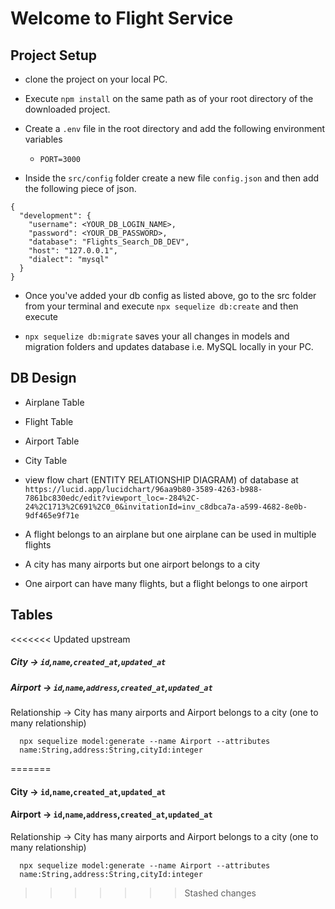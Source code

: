 # Welcome to Flight Service

## Project Setup
- clone the project on your local PC.

- Execute `npm install` on the same path as of your root directory of the downloaded project.

- Create a `.env` file in the root directory and add the following environment variables
  - `PORT=3000`
  
- Inside the `src/config` folder create a new file `config.json` and then add the following piece of json.
```
{
  "development": {
    "username": <YOUR_DB_LOGIN_NAME>,
    "password": <YOUR_DB_PASSWORD>,
    "database": "Flights_Search_DB_DEV",
    "host": "127.0.0.1",
    "dialect": "mysql"
  }
}

```
- Once you've added your db config as listed above, go to the src folder from your terminal and execute `npx sequelize db:create` and then execute

- `npx sequelize db:migrate` saves your all changes in models and migration folders and updates database i.e. MySQL locally in your PC.

## DB Design
  - Airplane Table
  - Flight Table
  - Airport Table
  - City Table

- view flow chart (ENTITY RELATIONSHIP DIAGRAM) of database at `https://lucid.app/lucidchart/96aa9b80-3589-4263-b988-7861bc830edc/edit?viewport_loc=-284%2C-24%2C1713%2C691%2C0_0&invitationId=inv_c8dbca7a-a599-4682-8e0b-9df465e9f71e`
- A flight belongs to an airplane but one airplane can be used in multiple flights
- A city has many airports but one airport belongs to a city
- One airport can have many flights, but a flight belongs to one airport


## Tables

<<<<<<< Updated upstream
##### City -> `id`,`name`,`created_at`,`updated_at`
##### Airport -> `id`,`name`,`address`,`created_at`,`updated_at`
  Relationship -> City has many airports and Airport belongs to a city (one to many relationship)

```
  npx sequelize model:generate --name Airport --attributes
  name:String,address:String,cityId:integer
  ```
  
=======
#### City -> `id`,`name`,`created_at`,`updated_at`
#### Airport -> `id`,`name`,`address`,`created_at`,`updated_at`
  Relationship -> City has many airports and Airport belongs to a city (one to many relationship)

``` 
  npx sequelize model:generate --name Airport --attributes
  name:String,address:String,cityId:integer
  ```
>>>>>>> Stashed changes
